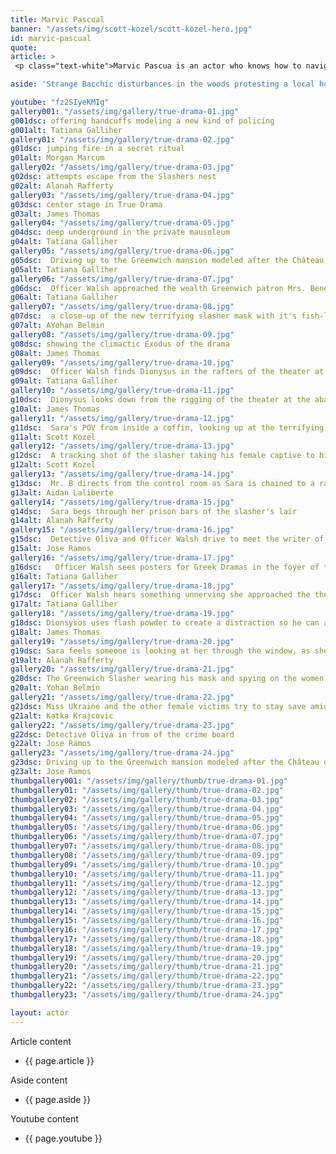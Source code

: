 ```yaml
---
title: Marvic Pascual
banner: "/assets/img/scott-kozel/scott-kozel-hero.jpg"
id: marvic-pascual
quote: 
article: >
 <p class="text-white">Marvic Pascua is an actor who knows how to navigate sharp weapons, slippery floors and dangerous choreography. The climax of True Drama is his work and that of his closer friend Nick Nadashvile. </p>

aside: 'Strange Bacchic disturbances in the woods protesting a local horror movie prompt a police investigation. A shadowy figure emerges.  Calling himself the God of Drama, he believes that he can achieve the seemingly impossible goal of returning drama to its original purpose – of preparing citizens for leadership in democracy. As the horror movie spirals out of control, and the Bacchae are consumed in violence - can officer Ailish Walsh discern the truth before a gruesome Greek drama unfolds? <br><br> Director James Thomas creates a Greek tragedy for our time. A horror story that looks at the original role of drama – as the companion invention of democracy – to shed light on how modern media is still working in our lives, in hidden ways, to rip us apart. True Drama is an alarm – a rare moment of clarity – a terrifying jolt - and an invitation to enjoy the true transcendental power of drama to help us envision a better Democracy. '

youtube: "fz2SIyeKMIg"
gallery001: "/assets/img/gallery/true-drama-01.jpg"
g001dsc: offering handcuffs modeling a new kind of policing
g001alt: Tatiana Galliher 
gallery01: "/assets/img/gallery/true-drama-02.jpg"
g01dsc: jumping fire in a secret ritual  
g01alt: Morgan Marcum  
gallery02: "/assets/img/gallery/true-drama-03.jpg"
g02dsc: attempts escape from the Slashers nest
g02alt: Alanah Rafferty 
gallery03: "/assets/img/gallery/true-drama-04.jpg"
g03dsc: center stage in True Drama 
g03alt: James Thomas
gallery04: "/assets/img/gallery/true-drama-05.jpg"
g04dsc: deep underground in the private mausoleum
g04alt: Tatiana Galliher  
gallery05: "/assets/img/gallery/true-drama-06.jpg"
g05dsc:  Driving up to the Greenwich mansion modeled after the Château de Malmaison in French 
g05alt: Tatiana Galliher  
gallery06: "/assets/img/gallery/true-drama-07.jpg"
g06dsc:  Officer Walsh approached the wealth Greenwich patron Mrs. Benedict
g06alt: Tatiana Galliher  
gallery07: "/assets/img/gallery/true-drama-08.jpg"
g07dsc:  a close-up of the new terrifying slasher mask with it's fish-like gaping mouth
g07alt: AYohan Belmin
gallery08: "/assets/img/gallery/true-drama-09.jpg"
g08dsc: showing the climactic Exodus of the drama  
g08alt: James Thomas
gallery09: "/assets/img/gallery/true-drama-10.jpg"
g09dsc:  Officer Walsh finds Dionysus in the rafters of the theater at the abandoned sanitarium  
g09alt: Tatiana Galliher  
gallery10: "/assets/img/gallery/true-drama-11.jpg"
g10dsc:  Dionysus looks down from the rigging of the theater at the abandoned sanitarium  
g10alt: James Thomas
gallery11: "/assets/img/gallery/true-drama-12.jpg"
g11dsc:  Sara's POV from inside a coffin, looking up at the terrifying masked slasher 
g11alt: Scott Kozel 
gallery12: "/assets/img/gallery/true-drama-13.jpg"
g12dsc:  A tracking shot of the slasher taking his female captive to his underground lair 
g12alt: Scott Kozel 
gallery13: "/assets/img/gallery/true-drama-14.jpg"
g13dsc:  Mr. B directs from the control room as Sara is chained to a rack before being tortured 
g13alt: Aidan Laliberte  
gallery14: "/assets/img/gallery/true-drama-15.jpg"
g14dsc:  Sara begs through her prison bars of the slasher's lair
g14alt: Alanah Rafferty
gallery15: "/assets/img/gallery/true-drama-16.jpg"
g15dsc:  Detective Oliva and Officer Walsh drive to meet the writer of the slasher script 
g15alt: Jose Ramos
gallery16: "/assets/img/gallery/true-drama-17.jpg"
g16dsc:   Officer Walsh sees posters for Greek Dramas in the foyer of the theater at the abandoned sanitarium 
g16alt: Tatiana Galliher 
gallery17: "/assets/img/gallery/true-drama-18.jpg"
g17dsc:  Officer Walsh hears something unnerving she approached the theater stage 
g17alt: Tatiana Galliher  
gallery18: "/assets/img/gallery/true-drama-19.jpg"
g18dsc: Dionsysos uses flash powder to create a distraction so he can avoid being tased by police
g18alt: James Thomas
gallery19: "/assets/img/gallery/true-drama-20.jpg"
g19dsc: Sara feels someone is looking at her through the window, as she showers in the Slasher's house
g19alt: Alanah Rafferty
gallery20: "/assets/img/gallery/true-drama-21.jpg"
g20dsc: The Greenwich Slasher wearing his mask and spying on the women in the shower
g20alt: Yohan Belmin
gallery21: "/assets/img/gallery/true-drama-22.jpg"
g21dsc: Miss Ukraine and the other female victims try to stay save amid the chaos on set
g21alt: Katka Krajcovic 
gallery22: "/assets/img/gallery/true-drama-23.jpg"
g22dsc: Detective Oliva in from of the crime board
g22alt: Jose Ramos
gallery23: "/assets/img/gallery/true-drama-24.jpg"
g23dsc: Driving up to the Greenwich mansion modeled after the Château de Malmaison in French
g23alt: Jose Ramos
thumbgallery001: "/assets/img/gallery/thumb/true-drama-01.jpg"
thumbgallery01: "/assets/img/gallery/thumb/true-drama-02.jpg"
thumbgallery02: "/assets/img/gallery/thumb/true-drama-03.jpg"
thumbgallery03: "/assets/img/gallery/thumb/true-drama-04.jpg"
thumbgallery04: "/assets/img/gallery/thumb/true-drama-05.jpg"
thumbgallery05: "/assets/img/gallery/thumb/true-drama-06.jpg"
thumbgallery06: "/assets/img/gallery/thumb/true-drama-07.jpg"
thumbgallery07: "/assets/img/gallery/thumb/true-drama-08.jpg"
thumbgallery08: "/assets/img/gallery/thumb/true-drama-09.jpg"
thumbgallery09: "/assets/img/gallery/thumb/true-drama-10.jpg"
thumbgallery10: "/assets/img/gallery/thumb/true-drama-11.jpg"
thumbgallery11: "/assets/img/gallery/thumb/true-drama-12.jpg"
thumbgallery12: "/assets/img/gallery/thumb/true-drama-13.jpg"
thumbgallery13: "/assets/img/gallery/thumb/true-drama-14.jpg"
thumbgallery14: "/assets/img/gallery/thumb/true-drama-15.jpg"
thumbgallery15: "/assets/img/gallery/thumb/true-drama-16.jpg"
thumbgallery16: "/assets/img/gallery/thumb/true-drama-17.jpg"
thumbgallery17: "/assets/img/gallery/thumb/true-drama-18.jpg"
thumbgallery18: "/assets/img/gallery/thumb/true-drama-19.jpg"
thumbgallery19: "/assets/img/gallery/thumb/true-drama-20.jpg"
thumbgallery20: "/assets/img/gallery/thumb/true-drama-21.jpg"
thumbgallery21: "/assets/img/gallery/thumb/true-drama-22.jpg"
thumbgallery22: "/assets/img/gallery/thumb/true-drama-23.jpg"
thumbgallery23: "/assets/img/gallery/thumb/true-drama-24.jpg"

layout: actor
---
```


Article content
* {{ page.article }}

Aside content
* {{ page.aside }}

Youtube content
* {{ page.youtube }}

